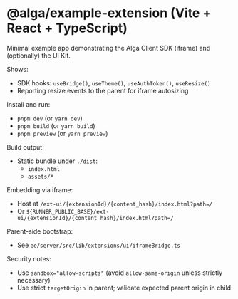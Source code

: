 # @alga/example-extension (Vite + React + TypeScript)

Minimal example app demonstrating the Alga Client SDK (iframe) and (optionally) the UI Kit.

Shows:
- SDK hooks: `useBridge()`, `useTheme()`, `useAuthToken()`, `useResize()`
- Reporting resize events to the parent for iframe autosizing

Install and run:
- `pnpm dev` (or `yarn dev`)
- `pnpm build` (or `yarn build`)
- `pnpm preview` (or `yarn preview`)

Build output:
- Static bundle under `./dist`:
  - `index.html`
  - `assets/*`

Embedding via iframe:
- Host at `/ext-ui/{extensionId}/{content_hash}/index.html?path=/`
- Or `${RUNNER_PUBLIC_BASE}/ext-ui/{extensionId}/{content_hash}/index.html?path=/`

Parent-side bootstrap:
- See `ee/server/src/lib/extensions/ui/iframeBridge.ts`

Security notes:
- Use `sandbox="allow-scripts"` (avoid `allow-same-origin` unless strictly necessary)
- Use strict `targetOrigin` in parent; validate expected parent origin in child

